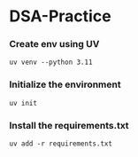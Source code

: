 # DSA-Practice

### Create env using UV
`uv venv --python 3.11`

### Initialize the environment
`uv init`

### Install the requirements.txt
`uv add -r requirements.txt`
